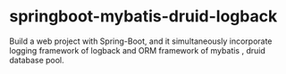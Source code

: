 # springboot-mybatis-druid-logback
Build a web project with Spring-Boot, and it simultaneously incorporate logging framework of logback and ORM framework of mybatis , druid database pool.


